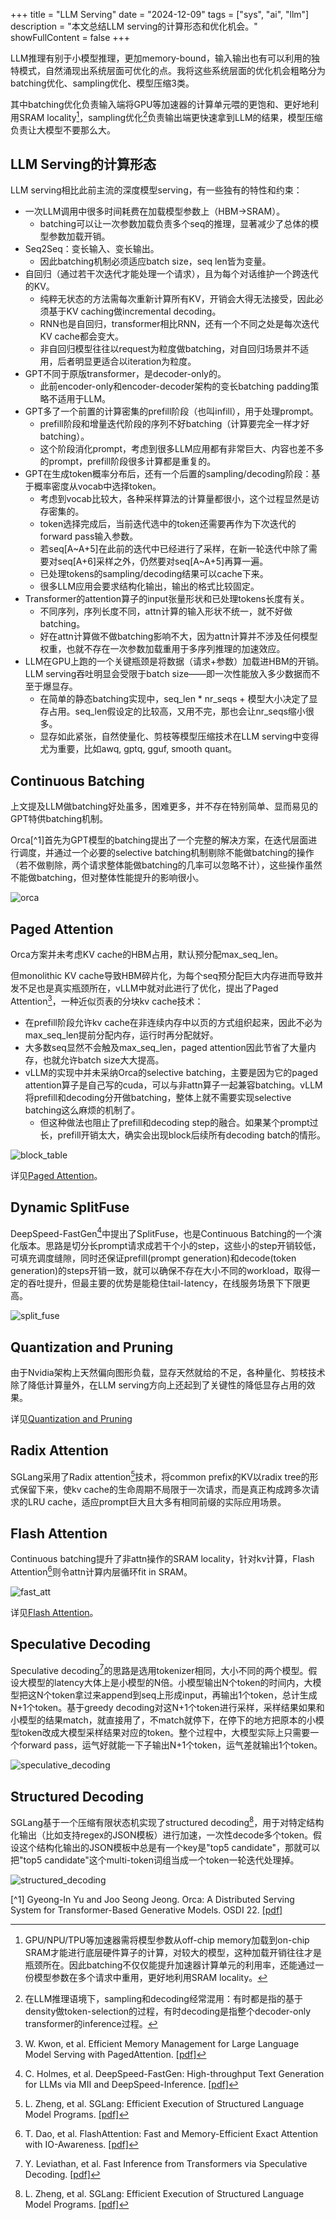 
+++
title = "LLM Serving"
date = "2024-12-09"
tags = ["sys", "ai", "llm"]
description = "本文总结LLM serving的计算形态和优化机会。"
showFullContent = false
+++

LLM推理有别于小模型推理，更加memory-bound，输入输出也有可以利用的独特模式，自然涌现出系统层面可优化的点。我将这些系统层面的优化机会粗略分为batching优化、sampling优化、模型压缩3类。

其中batching优化负责输入端将GPU等加速器的计算单元喂的更饱和、更好地利用SRAM locality[^5]，sampling优化[^6]负责输出端更快速拿到LLM的结果，模型压缩负责让大模型不要那么大。

## LLM Serving的计算形态
LLM serving相比此前主流的深度模型serving，有一些独有的特性和约束：
- 一次LLM调用中很多时间耗费在加载模型参数上（HBM->SRAM）。
    - batching可以让一次参数加载负责多个seq的推理，显著减少了总体的模型参数加载开销。
- Seq2Seq：变长输入、变长输出。
    - 因此batching机制必须适应batch size，seq len皆为变量。
- 自回归（通过若干次迭代才能处理一个请求），且为每个对话维护一个跨迭代的KV。
    - 纯粹无状态的方法需每次重新计算所有KV，开销会大得无法接受，因此必须基于KV caching做incremental decoding。
    - RNN也是自回归，transformer相比RNN，还有一个不同之处是每次迭代KV cache都会变大。
    - 非自回归模型往往以request为粒度做batching，对自回归场景并不适用，后者明显更适合以iteration为粒度。
- GPT不同于原版transformer，是decoder-only的。
    - 此前encoder-only和encoder-decoder架构的变长batching padding策略不适用于LLM。
- GPT多了一个前置的计算密集的prefill阶段（也叫infill），用于处理prompt。
    - prefill阶段和增量迭代阶段的序列不好batching（计算要完全一样才好batching）。
    - 这个阶段消化prompt，考虑到很多LLM应用都有非常巨大、内容也差不多的prompt，prefill阶段很多计算都是重复的。
- GPT在生成token概率分布后，还有一个后置的sampling/decoding阶段：基于概率密度从vocab中选择token。
    - 考虑到vocab比较大，各种采样算法的计算量都很小，这个过程显然是访存密集的。
    - token选择完成后，当前迭代选中的token还需要再作为下次迭代的forward pass输入参数。
    - 若seq[A~A+5]在此前的迭代中已经进行了采样，在新一轮迭代中除了需要对seq[A+6]采样之外，仍然要对seq[A~A+5]再算一遍。
    - 已处理tokens的sampling/decoding结果可以cache下来。
    - 很多LLM应用会要求结构化输出，输出的格式比较固定。
- Transformer的attention算子的input张量形状和已处理tokens长度有关。
    - 不同序列，序列长度不同，attn计算的输入形状不统一，就不好做batching。
    - 好在attn计算做不做batching影响不大，因为attn计算并不涉及任何模型权重，也就不存在一次参数加载重用于多序列推理的加速效应。
- LLM在GPU上跑的一个关键瓶颈是将数据（请求+参数）加载进HBM的开销。LLM serving吞吐明显会受限于batch size——即一次性能放入多少数据而不至于爆显存。
    - 在简单的静态batching实现中，seq_len * nr_seqs + 模型大小决定了显存占用。seq_len假设定的比较高，又用不完，那也会让nr_seqs缩小很多。
    - 显存如此紧张，自然使量化、剪枝等模型压缩技术在LLM serving中变得尤为重要，比如awq, gptq, gguf, smooth quant。

## Continuous Batching
上文提及LLM做batching好处虽多，困难更多，并不存在特别简单、显而易见的GPT特供batching机制。

Orca[^1]首先为GPT模型的batching提出了一个完整的解决方案，在迭代层面进行调度，并通过一个必要的selective batching机制剔除不能做batching的操作（若不做剔除，两个请求整体能做batching的几率可以忽略不计），这些操作虽然不能做batching，但对整体性能提升的影响很小。

![orca](https://cmbbq.github.io/img/orca.png)

## Paged Attention
Orca方案并未考虑KV cache的HBM占用，默认预分配max_seq_len。

但monolithic KV cache导致HBM碎片化，为每个seq预分配巨大内存进而导致并发不足也是真实瓶颈所在，vLLM中就对此进行了优化，提出了Paged Attention[^2]，一种近似页表的分块kv cache技术：
- 在prefill阶段允许kv cache在非连续内存中以页的方式组织起来，因此不必为max_seq_len提前分配内存，运行时再分配就好。
- 大多数seq显然不会触及max_seq_len，paged attention因此节省了大量内存，也就允许batch size大大提高。
- vLLM的实现中并未采纳Orca的selective batching，主要是因为它的paged attention算子是自己写的cuda，可以与非attn算子一起兼容batching。vLLM将prefill和decoding分开做batching，整体上就不需要实现selective batching这么麻烦的机制了。
    - 但这种做法也阻止了prefill和decoding step的融合。如果某个prompt过长，prefill开销太大，确实会出现block后续所有decoding batch的情形。

![block_table](https://cmbbq.github.io/img/block_table.png)

详见[Paged Attention](https://cmbbq.github.io/posts/paged-attention)。

## Dynamic SplitFuse
DeepSpeed-FastGen[^3]中提出了SplitFuse，也是Continuous Batching的一个演化版本。思路是切分长prompt请求成若干个小的step，这些小的step开销较低，可填充调度缝隙，同时还保证prefill(prompt generation)和decode(token generation)的steps开销一致，就可以确保不存在大小不同的workload，取得一定的吞吐提升，但最主要的优势是能稳住tail-latency，在线服务场景下下限更高。

![split_fuse](https://cmbbq.github.io/img/split_fuse.png)

## Quantization and Pruning
由于Nvidia架构上天然偏向图形负载，显存天然就给的不足，各种量化、剪枝技术除了降低计算量外，在LLM serving方向上还起到了关键性的降低显存占用的效果。

详见[Quantization and Pruning](https://cmbbq.github.io/posts/quantization-and-pruning)

## Radix Attention
SGLang采用了Radix attention[^4]技术，将common prefix的KV以radix tree的形式保留下来，使kv cache的生命周期不局限于一次请求，而是真正构成跨多次请求的LRU cache，适应prompt巨大且大多有相同前缀的实际应用场景。

## Flash Attention
Continuous batching提升了非attn操作的SRAM locality，针对kv计算，Flash Attention[^8]则令attn计算内层循环fit in SRAM。

![fast_att](https://cmbbq.github.io/img/fast_attention.png)

详见[Flash Attention](https://cmbbq.github.io/posts/flash-attention)。

## Speculative Decoding
Speculative decoding[^7]的思路是选用tokenizer相同，大小不同的两个模型。假设大模型的latency大体上是小模型的N倍。小模型输出N个token的时间内，大模型把这N个token拿过来append到seq上形成input，再输出1个token，总计生成N+1个token。基于greedy decoding对这N+1个token进行采样，采样结果如果和小模型的结果match，就直接用了，不match就停下，在停下的地方把原本的小模型token改成大模型采样结果对应的token。整个过程中，大模型实际上只需要一个forward pass，运气好就能一下子输出N+1个token，运气差就输出1个token。

![speculative_decoding](https://cmbbq.github.io/img/speculative_decoding.png)


## Structured Decoding
SGLang基于一个压缩有限状态机实现了structured decoding[^4]，用于对特定结构化输出（比如支持regex的JSON模板）进行加速，一次性decode多个token。假设这个结构化输出的JSON模板中总是有一个key是"top5 candidate"，那就可以把"top5 candidate"这个multi-token词组当成一个token一轮迭代处理掉。

![structured_decoding](https://cmbbq.github.io/img/structured_decoding.png)


[^1] Gyeong-In Yu and Joo Seong Jeong. Orca: A Distributed Serving System for Transformer-Based Generative Models. OSDI 22. [[pdf]](https://www.usenix.org/system/files/osdi22-yu.pdf)
[^2]: W. Kwon, et al. Efficient Memory Management for Large Language Model Serving with PagedAttention. [[pdf]](https://arxiv.org/pdf/2309.06180)
[^3]: C. Holmes, et al. DeepSpeed-FastGen: High-throughput Text Generation for LLMs via MII and DeepSpeed-Inference. [[pdf]](https://arxiv.org/pdf/2401.08671)
[^4]: L. Zheng, et al. SGLang: Efficient Execution of Structured Language Model Programs. [[pdf]](https://arxiv.org/pdf/2312.07104)
[^5]: GPU/NPU/TPU等加速器需将模型参数从off-chip memory加载到on-chip SRAM才能进行底层硬件算子的计算，对较大的模型，这种加载开销往往才是瓶颈所在。因此batching不仅仅能提升加速器计算单元的利用率，还能通过一份模型参数在多个请求中重用，更好地利用SRAM locality。
[^6]: 在LLM推理语境下，sampling和decoding经常混用：有时都是指的基于density做token-selection的过程，有时decoding是指整个decoder-only transformer的inference过程。
[^7]: Y. Leviathan, et al. Fast Inference from Transformers via Speculative Decoding. [[pdf]](https://arxiv.org/pdf/2211.17192)
[^8]: T. Dao, et al. FlashAttention: Fast and Memory-Efficient Exact Attention with IO-Awareness. [[pdf]](https://arxiv.org/pdf/2205.14135)

